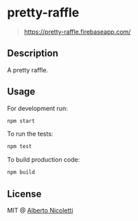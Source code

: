 # pretty-raffle
> https://pretty-raffle.firebaseapp.com/

## Description

A pretty raffle.

## Usage

For development run:
```bash
npm start
```

To run the tests:
```bash
npm test
```

To build production code:
```bash
npm build
```

## License
MIT @ [Alberto Nicoletti](illbe.xyz)
